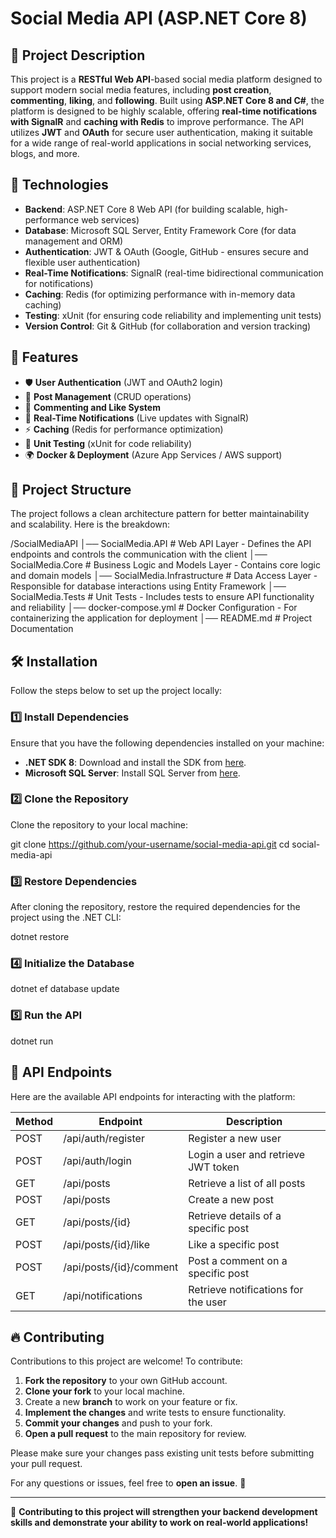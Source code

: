 # Social Media API (ASP.NET Core 8)

## 📌 Project Description
This project is a **RESTful Web API**-based social media platform designed to support modern social media features, including **post creation**, **commenting**, **liking**, and **following**. Built using **ASP.NET Core 8 and C#**, the platform is designed to be highly scalable, offering **real-time notifications with SignalR** and **caching with Redis** to improve performance. The API utilizes **JWT** and **OAuth** for secure user authentication, making it suitable for a wide range of real-world applications in social networking services, blogs, and more.

## 🚀 Technologies
- **Backend**: ASP.NET Core 8 Web API (for building scalable, high-performance web services)
- **Database**: Microsoft SQL Server, Entity Framework Core (for data management and ORM)
- **Authentication**: JWT & OAuth (Google, GitHub - ensures secure and flexible user authentication)
- **Real-Time Notifications**: SignalR (real-time bidirectional communication for notifications)
- **Caching**: Redis (for optimizing performance with in-memory data caching)
- **Testing**: xUnit (for ensuring code reliability and implementing unit tests)
- **Version Control**: Git & GitHub (for collaboration and version tracking)

## 📜 Features
- 🛡️ **User Authentication** (JWT and OAuth2 login)
- 📝 **Post Management** (CRUD operations)
- 💬 **Commenting and Like System**
- 🔔 **Real-Time Notifications** (Live updates with SignalR)
- ⚡ **Caching** (Redis for performance optimization)
- 🧪 **Unit Testing** (xUnit for code reliability)
- 🌍 **Docker & Deployment** (Azure App Services / AWS support)

## 📂 Project Structure
The project follows a clean architecture pattern for better maintainability and scalability. Here is the breakdown:

/SocialMediaAPI
│── SocialMedia.API           # Web API Layer - Defines the API endpoints and controls the communication with the client
│── SocialMedia.Core          # Business Logic and Models Layer - Contains core logic and domain models
│── SocialMedia.Infrastructure # Data Access Layer - Responsible for database interactions using Entity Framework
│── SocialMedia.Tests         # Unit Tests - Includes tests to ensure API functionality and reliability
│── docker-compose.yml        # Docker Configuration - For containerizing the application for deployment
│── README.md                 # Project Documentation


## 🛠️ Installation

Follow the steps below to set up the project locally:

### 1️⃣ Install Dependencies
Ensure that you have the following dependencies installed on your machine:

- **.NET SDK 8**: Download and install the SDK from [here](https://dotnet.microsoft.com/download/dotnet).
- **Microsoft SQL Server**: Install SQL Server from [here](https://www.microsoft.com/en-us/sql-server/sql-server-downloads).

### 2️⃣ Clone the Repository
Clone the repository to your local machine:

git clone https://github.com/your-username/social-media-api.git
cd social-media-api

### 3️⃣ Restore Dependencies
After cloning the repository, restore the required dependencies for the project using the .NET CLI:

dotnet restore

### 4️⃣ Initialize the Database
dotnet ef database update

### 5️⃣ Run the API
dotnet run

## 📌 API Endpoints

Here are the available API endpoints for interacting with the platform:

| Method | Endpoint                | Description                             |
|--------|-------------------------|-----------------------------------------|
| POST   | /api/auth/register       | Register a new user                     |
| POST   | /api/auth/login          | Login a user and retrieve JWT token     |
| GET    | /api/posts               | Retrieve a list of all posts            |
| POST   | /api/posts               | Create a new post                       |
| GET    | /api/posts/{id}          | Retrieve details of a specific post     |
| POST   | /api/posts/{id}/like     | Like a specific post                    |
| POST   | /api/posts/{id}/comment  | Post a comment on a specific post       |
| GET    | /api/notifications       | Retrieve notifications for the user     |


## 🔥 Contributing

Contributions to this project are welcome! To contribute:

1. **Fork the repository** to your own GitHub account.
2. **Clone your fork** to your local machine.
3. Create a new **branch** to work on your feature or fix.
4. **Implement the changes** and write tests to ensure functionality.
5. **Commit your changes** and push to your fork.
6. **Open a pull request** to the main repository for review.

Please make sure your changes pass existing unit tests before submitting your pull request.

For any questions or issues, feel free to **open an issue**. 🎯

---
🎉 **Contributing to this project will strengthen your backend development skills and demonstrate your ability to work on real-world applications!**


